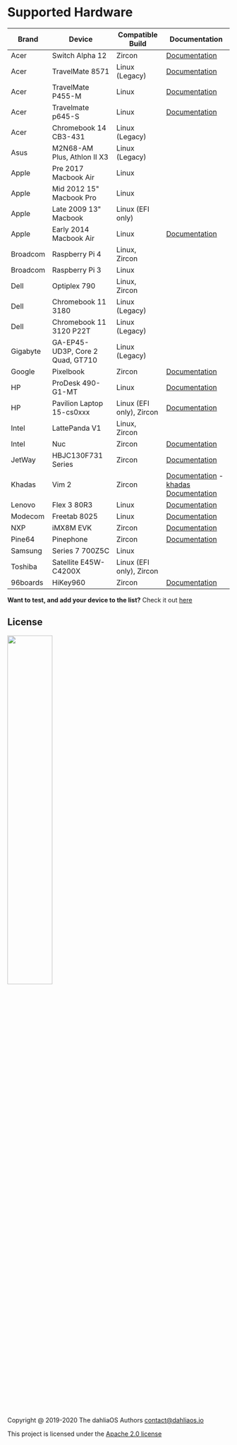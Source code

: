 # Supported Hardware

| Brand         | Device         | Compatible Build | Documentation      |      
| -----------  | -----------  | ----------- | ----------- |  
|Acer|Switch Alpha 12|Zircon|[Documentation](https://fuchsia.dev/docs/development/hardware/acer12.md)| 
|Acer|TravelMate 8571|Linux (Legacy)|[Documentation](hardware/Acer/TravelMate-8571.md)| 
|Acer|TravelMate P455-M|Linux|[Documentation](hardware/Acer/TravelMate-P455-M.md)| 
|Acer|Travelmate p645-S|Linux|[Documentation](hardware/Acer/TravelMate-P645-S.md)|
|Acer|Chromebook 14 CB3-431|Linux (Legacy)|
|Asus|M2N68-AM Plus, Athlon II X3|Linux (Legacy)|
|Apple|Pre 2017 Macbook Air|Linux|
|Apple|Mid 2012 15" Macbook Pro|Linux|
|Apple|Late 2009 13" Macbook|Linux (EFI only)|
|Apple|Early 2014 Macbook Air|Linux|[Documentation](hardware/Apple/Macbook-air-early-2014.md)|
|Broadcom|Raspberry Pi 4|Linux, Zircon|
|Broadcom|Raspberry Pi 3|Linux|
|Dell|Optiplex 790|Linux, Zircon|
|Dell|Chromebook 11 3180|Linux (Legacy)|
|Dell|Chromebook 11 3120 P22T|Linux (Legacy)|
|Gigabyte|GA-EP45-UD3P, Core 2 Quad, GT710|Linux (Legacy)|
|Google|Pixelbook|Zircon|[Documentation](https://fuchsia.dev/docs/development/hardware/pixelbook.md)| 
|HP|ProDesk 490-G1-MT|Linux|[Documentation](hardware/HP/ProDesk-490-G1-MT.md)| 
|HP|Pavilion Laptop 15-cs0xxx|Linux (EFI only), Zircon|[Documentation](hardware/HP/Pavilion-Laptop-15-cs0xxx.md)| 
|Intel|LattePanda V1|Linux, Zircon|
|Intel|Nuc|Zircon|[Documentation](https://fuchsia.dev/docs/development/hardware/developing_on_nuc.md)| 
|JetWay|HBJC130F731 Series|Zircon|[Documentation](https://fuchsia.dev/fuchsia-src/development/hardware/toulouse)| 
|Khadas|Vim 2|Zircon|[Documentation](https://fuchsia.dev/docs/development/hardware/khadas-vim) - [khadas Documentation](https://docs.khadas.com/vim2/BuildFuchsia.html)| 
|Lenovo|Flex 3 80R3|Linux|[Documentation](hardware/Lenovo/Flex-3-80R3.md)| 
|Modecom|Freetab 8025|Linux|[Documentation](hardware/Modecom/Freetab-8025.md)| 
|NXP|iMX8M EVK|Zircon|[Documentation](https://fuchsia.dev/fuchsia-src/development/hardware/imx8mevk)| 
|Pine64|Pinephone|Zircon|[Documentation](hardware/pine64/Pinephone.md)| 
|Samsung|Series 7 700Z5C|Linux|
|Toshiba|Satellite E45W-C4200X|Linux (EFI only), Zircon|
|96boards|HiKey960|Zircon|[Documentation](https://fuchsia.dev/fuchsia-src/development/hardware/hikey960)| 

**Want to test, and add your device to the list?** Check it out [here](.github/CONTRIBUTING.md#supported-devices)

## License

<p align="left">
  <img width="45%" src="https://github.com/dahlia-os/brand/blob/master/Logo%20SVGs/dahliaOS%20logo%20with%20text%20(drop%20shadow).svg"
</p>

Copyright @ 2019-2020 The dahliaOS Authors contact@dahliaos.io

This project is licensed under the [Apache 2.0 license](LICENSE)
